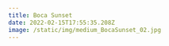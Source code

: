 ```yaml
---
title: Boca Sunset
date: 2022-02-15T17:55:35.208Z
image: /static/img/medium_BocaSunset_02.jpg
---
```

